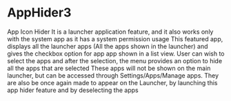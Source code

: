 # AppHider3
App Icon Hider
It is a launcher application feature, and it also works only with the system app as it has a system permission usage
This featured app, displays all the launcher apps (All the apps shown in the launcher) and gives the checkbox option for app app shown in a list view. User can wish to select the apps and after the selection, the menu provides an option to hide all the apps that are selected
These apps will not be shown on the main launcher, but can be accessed through Settings/Apps/Manage apps. They are also be once again made to appear on the Launcher, by launching this app hider feature and by deselecting the apps
